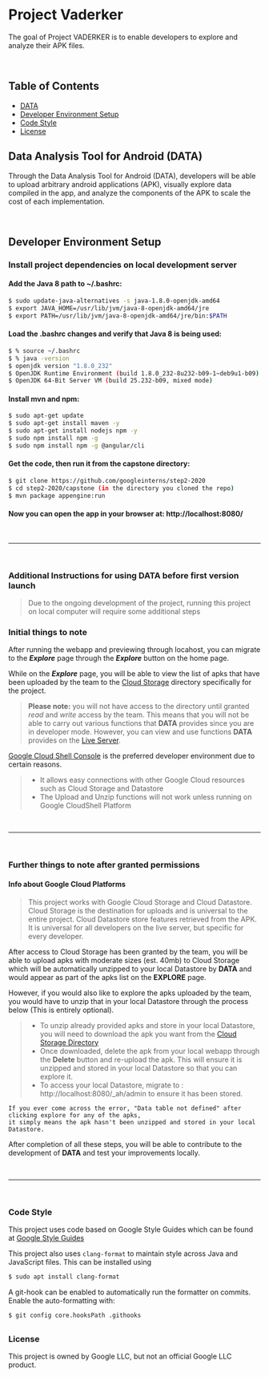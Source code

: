 
# Project Vaderker

The goal of Project VADERKER is to enable developers to explore and analyze their APK files. 

<br/>

## Table of Contents
- [DATA](#Data-Analysis-Tool-for-Android-(DATA))
- [Developer Environment Setup](#Developer-Environment-Setup)
- [Code Style](#Code-Style)
- [License](#License)

## Data Analysis Tool for Android (DATA)

Through the Data Analysis Tool for Android (DATA), developers will be able to upload arbitrary android applications (APK), visually explore data compiled in the app, and analyze the components of the APK to scale the cost of each implementation.

<br/>

## Developer Environment Setup
 
### Install project dependencies on local development server

#### Add the Java 8 path to ~/.bashrc:

```sh
$ sudo update-java-alternatives -s java-1.8.0-openjdk-amd64
$ export JAVA_HOME=/usr/lib/jvm/java-8-openjdk-amd64/jre
$ export PATH=/usr/lib/jvm/java-8-openjdk-amd64/jre/bin:$PATH
```

#### Load the .bashrc changes and verify that Java 8 is being used:

```sh
$ % source ~/.bashrc
$ % java -version
$ openjdk version "1.8.0_232"
$ OpenJDK Runtime Environment (build 1.8.0_232-8u232-b09-1~deb9u1-b09)
$ OpenJDK 64-Bit Server VM (build 25.232-b09, mixed mode)
```

#### Install mvn and npm:

```sh
$ sudo apt-get update
$ sudo apt-get install maven -y
$ sudo apt-get install nodejs npm -y
$ sudo npm install npm -g
$ sudo npm install npm -g @angular/cli
```

#### Get the code, then run it from the capstone directory:

```sh
$ git clone https://github.com/googleinterns/step2-2020
$ cd step2-2020/capstone (in the directory you cloned the repo)
$ mvn package appengine:run
```

#### Now you can open the app in your browser at: http://localhost:8080/

<br/>

---

<br/>

### Additional Instructions for using DATA before first version launch 

> Due to the ongoing development of the project, running this project on local computer will require some additional steps

### Initial things to note

After running the webapp and previewing through locahost, you can migrate to the ***Explore*** page through the ***Explore*** button on the home page.

While on the ***Explore*** page, you will be able to view the list of apks that have been uploaded by the team to the [Cloud Storage](https://pantheon.corp.google.com/storage/browser/vaderker-uploadedstoragebucket/apks;tab=objects?forceOnBucketsSortingFiltering=false&project=step-2020-team-2) directory specifically for the project.  
  
  > **Please note:** you will not have access to the directory until granted _read_ and _write_ access by the team.
  This means that you will not be able to carry out various functions that **DATA** provides since you are in developer mode. 
  However, you can view and use functions **DATA** provides on the [Live Server](https://step-2020-team-2.uc.r.appspot.com/#/home).

[Google Cloud Shell Console](https://cloud.google.com/) is the preferred developer environment due to certain reasons. 
 > - It allows easy connections with other Google Cloud resources such as Cloud Storage and Datastore
 > - The Upload and Unzip functions will not work unless running on Google CloudShell Platform 

<br/>

---

<br/>

### Further things to note after granted permissions


#### Info about Google Cloud Platforms


> This project works with Google Cloud Storage and Cloud Datastore.
Cloud Storage is the destination for uploads and is universal to the entire project.
Cloud Datastore store features retrieved from the APK. It is universal for all developers on the live server, but specific for every developer.

After access to Cloud Storage has been granted by the team, you will be able to upload apks with moderate sizes (est. 40mb) to Cloud Storage
which will be automatically unzipped to your local Datastore by **DATA** and would appear as part of the apks list on the **EXPLORE** page.

However, if you would also like to explore the apks uploaded by the team, you would have to unzip that in your local Datastore through the process below (This is entirely optional).
  
  > - To unzip already provided apks and store in your local Datastore, you will need to download the apk you want from the [Cloud Storage Directory](https://pantheon.corp.google.com/storage/browser/vaderker-uploadedstoragebucket/apks;tab=objects?forceOnBucketsSortingFiltering=false&project=step-2020-team-2) 
  > - Once downloaded, delete the apk from your local webapp through the **Delete** button and re-upload the apk. This will ensure it is unzipped and stored in your local Datastore so that you can explore it.
  > - To access your local Datastore, migrate to : http://localhost:8080/_ah/admin to ensure it has been stored. 


```
If you ever come across the error, "Data table not defined" after clicking explore for any of the apks, 
it simply means the apk hasn't been unzipped and stored in your local Datastore.
```

After completion of all these steps, you will be able to contribute to the development of **DATA** and test your improvements locally.

<br/>

---

<br/>

### Code Style

This project uses code based on Google Style Guides which can be found at [Google Style Guides](https://google.github.io/styleguide/)

This project also uses `clang-format` to maintain style across Java and JavaScript files. This can be installed using

```sh
$ sudo apt install clang-format
```

A git-hook can be enabled to automatically run the formatter on commits. Enable the auto-formatting with:

```sh
$ git config core.hooksPath .githooks
```

## 

### License 

This project is owned by Google LLC, but not an official Google LLC product.